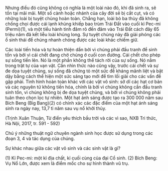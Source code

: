Nhưng điều đó cũng không có nghĩa là một loài nào đó, khi đã sinh ra, sẽ tồn tại mãi mãi. Một số cành hoặc nhánh của cây đời sẽ bị cắt cụt, và có những loài bị tuyệt chủng hoàn toàn. Chẳng hạn, loài bò ba thùy đã không chống chọi được cái lạnh khủng khiếp bao trùm Trái Đất vào cuối kỉ Pec-mi (Permi)(1), và một tiểu hành tinh đâm rõ đến đâm vào Trái Đất cách đây 65 triệu năm đã kết liễu loài khủng long. Sự tuyệt chủng này đã giải phóng các ổ sinh thái để chúng nhanh chóng được các loài khác chiếm giữ.

Các loài tiến hóa và tự hoàn thiện dần bởi vì chúng phải đấu tranh để sinh tồn và bởi vì cái chết đang chờ chúng ở cuối con đường. Cái chết cho phép sự sống tiến lên. Nó là một phần không thể tách rời của sự sống. Nó nằm trong trật tự của vạn vật. Cần nhìn thức nào cũng vậy, trước cái chết và sự đe dọa tuyệt chủng, sự sống đã chứng tỏ một sức đề kháng mãnh liệt và bật dậy bằng cách thể hiện một sức sáng tạo mới để tìm lối giải cho các vấn đề gặp phải. Tình hình hoàn toàn khác với các vật vô sinh: sở dĩ các hạt cơ bản và các nguyên tử không tiến hóa, chính là bởi vì chúng không cần đấu tranh sinh tồn, vì chúng không bị đe dọa tuyệt chủng, và bởi vì chúng không phải tuân theo chọn lọc tự nhiên. Một hạt ánh sáng được tạo ra 300 000 năm sau Bích Beng (Big Bang)(2) có chính xác các đặc điểm của một hạt ánh sáng sinh ra ngày nay, 13,7 tỉ năm sau vụ nổ khởi thủy.

(Trịnh Xuân Thuận, Từ điển yêu thích bầu trời và các vì sao, NXB Tri thức, Hà Nội, 2017, tr. 591 - 592)

Chú ý những thuật ngữ chuyên ngành sinh học được sử dụng trong các đoạn 3, 4 và tác dụng của chúng.

Sự khác nhau giữa các vật vô sinh và các sinh vật là gì?

(1) Kỉ Pec-mi: một kỉ địa chất, kỉ cuối cùng của đại Cổ sinh.
(2) Bích Beng: Vụ Nổ Lớn, được xem là điểm mốc cho sự hình thành vũ trụ.